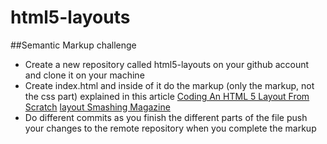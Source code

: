 # html5-layouts

##Semantic Markup challenge

- Create a new repository called html5-layouts on your github account and clone it on your machine
- Create index.html and inside of it do the markup (only the markup, not the css part) explained in this article [Coding An HTML 5 Layout From Scratch](https://www.smashingmagazine.com/2009/08/designing-a-html-5-layout-from-scratch/)
[layout Smashing Magazine](https://media-mediatemple.netdna-ssl.com/wp-content/uploads/images/smashing-html5/files/design-thumb.png)
- Do different commits as you finish the different parts of the file
push your changes to the remote repository when you complete the markup
